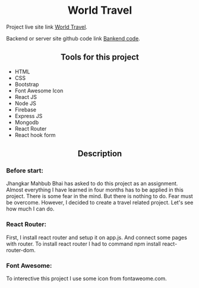 <h1 align="center">World Travel</h1>

Project live site link [World Travel](https://github.com/facebook/create-react-app).

Backend or server site github code link [Bankend code](https://github.com/facebook/create-react-app).

<h2 align="center">Tools for this project</h2>

* HTML
* CSS
* Bootstrap
* Font Awesome Icon
* React JS
* Node JS
* Firebase
* Express JS
* Mongodb
* React Router
* React hook form

<h2 align="center">Description</h2>

<h3>Before start:</h3>

Jhangkar Mahbub Bhai has asked to do this project as an assignment. Almost everything I have learned in four months has to be applied in this project. There is some fear in the mind. But there is nothing to do. Fear must be overcome. However, I decided to create a travel related project. Let's see how much I can do.

<h3>React Router:</h3>

First, I install react router and setup it on app.js. And connect some pages with router. To install react router I had to command npm install react-router-dom.

<h3>Font Awesome:</h3>

To interective this project I use some icon from fontaweome.com.

